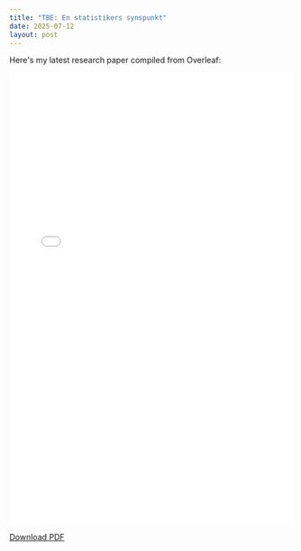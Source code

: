 ```yaml
---
title: "TBE: En statistikers synspunkt"
date: 2025-07-12
layout: post
---
```


Here's my latest research paper compiled from Overleaf:

<embed src="{{ site.url }}/assets/pdfs/TBE.pdf" type="application/pdf" width="100%" height="800px" />

<p><a href="{{ site.url }}/assets/pdfs/TBE.pdf">Download PDF</a></p>
